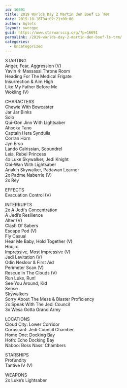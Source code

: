 ```yaml
---
id: 16691
title: 2019 Worlds Day 2 Martin den Boef LS TRM
date: 2019-10-18T04:02:21+00:00
author: Aglets
layout: swccgpc
guid: https://www.starwarsccg.org/?p=16691
permalink: /2019-worlds-day-2-martin-den-boef-ls-trm/
categories:
  - Uncategorized
---
```

STARTING  
Anger, Fear, Aggression (V)  
Yavin 4: Massassi Throne Room  
Heading For The Medical Frigate  
Insurrection & Aim High  
Like My Father Before Me  
Wokling (V)

CHARACTERS  
Chewie With Bowcaster  
Jar Jar Binks  
Solo  
Qui-Gon Jinn With Lightsaber  
Ahsoka Tano  
Captain Hera Syndulla  
Corran Horn  
Jyn Erso  
Lando Calrissian, Scoundrel  
Leia, Rebel Princess  
4x Luke Skywalker, Jedi Knight  
Obi-Wan With Lightsaber  
Anakin Skywalker, Padawan Learner  
2x Padme Naberrie (V)  
2x Rey

EFFECTS  
Evacuation Control (V)

INTERRUPTS  
2x A Jedi&#8217;s Concentration  
A Jedi&#8217;s Resilience  
Alter (V)  
Clash Of Sabers  
Escape Pod (V)  
Fly Casual  
Hear Me Baby, Hold Together (V)  
Houjix  
Impressive, Most Impressive (V)  
Jedi Levitation (V)  
Odin Nesloor & First Aid  
Perimeter Scan (V)  
Rescue In The Clouds (V)  
Run Luke, Run!  
See You Around, Kid  
Sense  
Skywalkers  
Sorry About The Mess & Blaster Proficiency  
2x Speak With The Jedi Council  
3x Wesa Gotta Grand Army

LOCATIONS  
Cloud City: Lower Corridor  
Coruscant: Jedi Council Chamber  
Home One: Docking Bay  
Hoth: Echo Docking Bay  
Naboo: Boss Nass&#8217; Chambers

STARSHIPS  
Profundity  
Tantive IV (V)

WEAPONS  
2x Luke&#8217;s Lightsaber